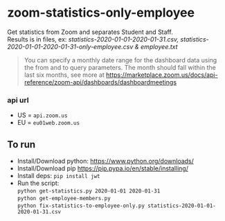 # zoom-statistics-only-employee
Get statistics from Zoom and separates Student and Staff.\
Results is in files, ex: *statistics-2020-01-01-2020-01-31.csv, statistics-2020-01-01-2020-01-31-only-employee.csv & employee.txt*
>You can specify a monthly date range for the dashboard data using the from and to query parameters. The month should fall within the last six months, see more at https://marketplace.zoom.us/docs/api-reference/zoom-api/dashboards/dashboardmeetings

### api url
* US = `api.zoom.us`
* EU = `eu01web.zoom.us`

## To run
* Install/Download python:
https://www.python.org/downloads/
* Install/Download pip
https://pip.pypa.io/en/stable/installing/
* Install deps:
`pip install jwt`
* Run the script:\
`python get-statistics.py 2020-01-01 2020-01-31`\
`python get-employee-members.py`\
`python fix-statistics-to-employee-only.py statistics-2020-01-01-2020-01-31.csv`
